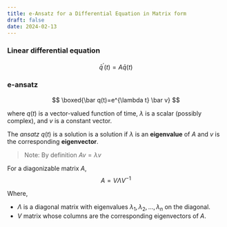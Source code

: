 ```yaml
---
title: e-Ansatz for a Differential Equation in Matrix form
draft: false
date: 2024-02-13
---
```


### Linear differential equation 

$$
\bar q^{\prime}(t)=A \bar q(t)
$$

### e-ansatz  

$$
\boxed{\bar q(t)=e^{\lambda t} \bar v}
$$

where $q(t)$ is a vector-valued function of time, $\lambda$ is a scalar (possibly complex), and $v$ is a constant vector.

The *ansatz*  $q(t)$ is a solution is a solution if $\lambda$ is an **eigenvalue** of $A$ and $v$ is the corresponding **eigenvector**. 
> Note: By definition $A v=\lambda v$

For a diagonizable matrix $A$,  
$$
A=V \Lambda V^{-1}
$$

Where, 
- $\Lambda$  is a diagonal matrix with eigenvalues $\lambda_1, \lambda_2, \ldots, \lambda_n$ on the diagonal.
- $V$ matrix whose columns are the corresponding eigenvectors of $A$.

